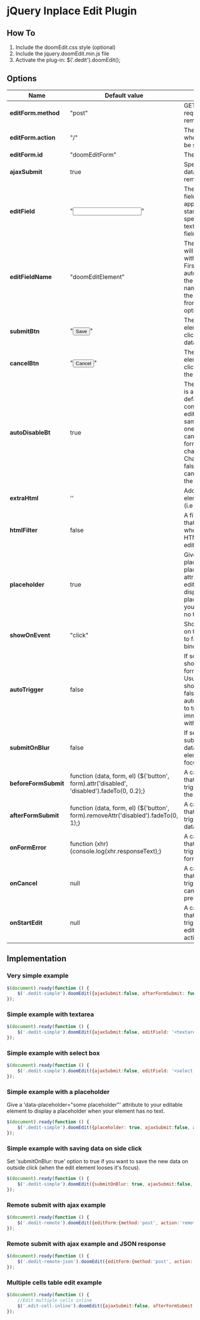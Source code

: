 # jQuery Inplace Edit Plugin


## How To

1. Include the doomEdit.css style (optional)
2. Include the jquery.doomEdit.min.js file
3. Activate the plug-in: $('.dedit').doomEdit();


## Options

| **Name** | **Default value** | **Description** |
|------|---------------|-------------|
| **editForm.method** | "post" | GET or POST request method for remotely sent data. |
| **editForm.action** | "/" | The remote URL where the data will be sent. |
| **editForm.id** | "doomEditForm" | The id of the form. |
| **ajaxSubmit** | true | Specifyes if the data should be sent remotely. |
| **editField** | "<input name="{editFieldName}" type="text" />" | The hidden edit field that will appear when edit starts. You can specify your own textarea or input field. |
| **editFieldName** | "doomEditElement" | The field name that will be sent along with the request. First it tries to get it automaticaly from the "data-field-name" attribute of the element then from the config option. |
| **submitBtn** | "<button type="submit" class="save-btn">Save</button>" | The submit button element that will be clicked to save the data. |
| **cancelBtn** | "<button type="button" class="cancel-btn">Cancel</button>" | The cancel button element that will be clicked to cancel the data. |
| **autoDisableBt** | true | The submit button is auto-disabled by default if the content of the edited field is the same as the old one so the user can't submit the form if he didn't change anything. Change this to false so the user can always submit the form. |
| **extraHtml** | '' | Add extra HTML element to the form (i.e hidden inputs). |
| **htmlFilter** | false | A filter callback that will be fired when the original HTML shows up for editing. |
| **placeholder** | true | Give a 'data-placeholder="some placeholder"' attribute to your editable element to display a placeholder when your element has no text. |
| **showOnEvent** | "click" | Show the edit form on this event. If set to false - don't bind it to any event. |
| **autoTrigger** | false | If set to true - shows the edit form immediately. Usually you set the showOnEvent to false and autoTrigger to true to trigger the event immediately without binding it. |
| **submitOnBlur** | false | If set to true - submits the new data when the edit element looses it's focus. |
| **beforeFormSubmit** | function (data, form, el) {$('button', form).attr('disabled', 'disabled').fadeTo(0, 0.2);} | A callback function that will be triggered before the data is saved. |
| **afterFormSubmit** | function (data, form, el) {$('button', form).removeAttr('disabled').fadeTo(0, 1);} | A callback function that will be triggered after the data is saved. |
| **onFormError** | function (xhr) {console.log(xhr.responseText);} | A callback function that will be triggered on save form error. |
| **onCancel** | null | A callback function that will be triggered when the cancel button is pressed. |
| **onStartEdit** | null | A callback function that will be triggered when the edit field is activated. |


## Implementation

### Very simple example

````javascript
$(document).ready(function () {
	$('.dedit-simple').doomEdit({ajaxSubmit:false, afterFormSubmit: function (data, form, el) {el.text(data);}});
});
````
		

### Simple example with textarea

````javascript
$(document).ready(function () {
	$('.dedit-simple').doomEdit({ajaxSubmit:false, editField: '<textarea name="myEditTextarea" rows="10" cols="70"></textarea>', afterFormSubmit: function (data, form, el) {el.text(data);}});
});
````

### Simple example with select box

````javascript
$(document).ready(function () {
	$('.dedit-simple').doomEdit({ajaxSubmit:false, editField: '<select name="myEditSelect"><option value="male">male</option><option value="female">female</option></select>', afterFormSubmit: function (data, form, el) {el.text(data);}});
});
````

### Simple example with a placeholder

Give a 'data-placeholder="some placeholder"' attribute to your editable element to display a placeholder when your element has no text.

````javascript
$(document).ready(function () {
	$('.dedit-simple').doomEdit({placeholder: true, ajaxSubmit:false, afterFormSubmit: function (data, form, el) {el.text(data);}});
});
````

### Simple example with saving data on side click

Set 'submitOnBlur: true' option to true if you want to save the new data on outside click (when the edit element looses it's focus).

````javascript
$(document).ready(function () {
	$('.dedit-simple').doomEdit({submitOnBlur: true, ajaxSubmit:false, submitBtn: false, cancelBtn: false, afterFormSubmit: function (data, form, el) {el.text(data);}});
});
````

### Remote submit with ajax example

````javascript
$(document).ready(function () {
	$('.dedit-remote').doomEdit({editForm:{method:'post', action:'remote.html', id:'myeditformid'}, afterFormSubmit: function (data, form, el) {el.text($('input', form).val());alert(data);}});
});
````

### Remote submit with ajax example and JSON response

````javascript
$(document).ready(function () {
	$('.dedit-remote-json').doomEdit({editForm:{method:'post', action:'remote_json.html', id:'myeditformid'}, afterFormSubmit: function (data, form, el) {data = $.parseJSON(data);el.text(data.message);alert(data.message);}});
});
````

### Multiple cells table edit example

````javascript
$(document).ready(function () {
	//Edit multiple cells inline
	$('.edit-cell-inline').doomEdit({ajaxSubmit:false, afterFormSubmit: function (data, form, el) {el.text(data);}});
});
````